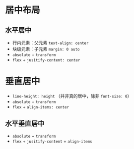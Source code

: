 # 居中布局

## 水平居中

- 行内元素：父元素 `text-align: center`
- 块级元素：子元素 `margin: 0 auto`
- `absolute` + `transform`
- `flex` + `jusitify-content: center`

# 垂直居中

- `line-height: height` （并非真的居中，除非 `font-size: 0`）
- `absolute` + `transform`
- `flex` + `align-items: center`

## 水平垂直居中

- `absolute` + `transform`
- `flex` + `jusitify-content` + `align-items`
